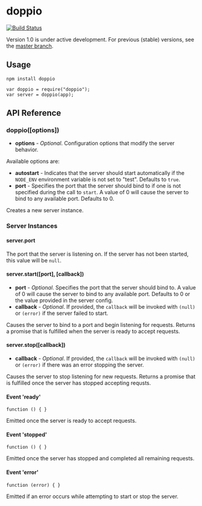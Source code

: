 doppio
======

[![Build Status](https://travis-ci.org/jagoda/doppio.png?branch=1.0)](https://travis-ci.org/jagoda/doppio)

Version 1.0 is under active development. For previous (stable) versions, see the
[master branch](https://github.com/jagoda/doppio/tree/master).

## Usage

	npm install doppio

	var doppio = require("doppio");
	var server = doppio(app);

## API Reference

### doppio([options])

 + **options** - _Optional_. Configuration options that modify the server
   behavior.

Available options are:
 + **autostart** - Indicates that the server should start automatically if the
   `NODE_ENV` environment variable is not set to "test". Defaults to `true`.
 + **port** - Specifies the port that the server should bind to if one is not
   specified during the call to `start`. A value of 0 will cause the server to
   bind to any available port. Defaults to 0.

Creates a new server instance.

### Server Instances

#### server.port

The port that the server is listening on. If the server has not been started,
this value will be `null`.

#### server.start([port], [callback])

 + **port** - _Optional_. Specifies the port that the server should bind to.
   A value of 0 will cause the server to bind to any available port. Defaults to
   0 or the value provided in the server config.
 + **callback** - _Optional_. If provided, the `callback` will be invoked with
   `(null)` or `(error)` if the server failed to start.

Causes the server to bind to a port and begin listening for requests. Returns a
promise that is fulfilled when the server is ready to accept requests.

#### server.stop([callback])

 + **callback** - _Optional_. If provided, the `callback` will be invoked with
   `(null)` or `(error)` if there was an error stopping the server.

Causes the server to stop listening for new requests. Returns a promise that is
fulfilled once the server has stopped accepting requsts.

#### Event 'ready'

	function () { }

Emitted once the server is ready to accept requests.

#### Event 'stopped'

	function () { }

Emitted once the server has stopped and completed all remaining requests.

#### Event 'error'

	function (error) { }

Emitted if an error occurs while attempting to start or stop the server.

[express]: http://expressjs.com/ "Express"
